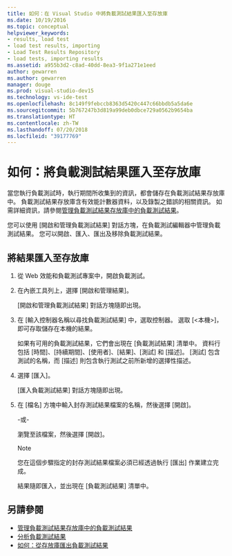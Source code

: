 ```yaml
---
title: 如何：在 Visual Studio 中將負載測試結果匯入至存放庫
ms.date: 10/19/2016
ms.topic: conceptual
helpviewer_keywords:
- results, load test
- load test results, importing
- Load Test Results Repository
- load tests, importing results
ms.assetid: a955b3d2-c8ad-40dd-8ea3-9f1a271e1eed
author: gewarren
ms.author: gewarren
manager: douge
ms.prod: visual-studio-dev15
ms.technology: vs-ide-test
ms.openlocfilehash: 8c149f9febccb8363d5420c447c66bbdb5a5da6e
ms.sourcegitcommit: 5b767247b3d819a99deb0dbce729a0562b9654ba
ms.translationtype: HT
ms.contentlocale: zh-TW
ms.lasthandoff: 07/20/2018
ms.locfileid: "39177769"
---
```

# <a name="how-to-import-load-test-results-into-a-repository"></a>如何：將負載測試結果匯入至存放庫

當您執行負載測試時，執行期間所收集到的資訊，都會儲存在負載測試結果存放庫中。 負載測試結果存放庫含有效能計數器資料，以及錄製之錯誤的相關資訊。 如需詳細資訊，請參閱[管理負載測試結果存放庫中的負載測試結果](../test/manage-load-test-results-in-the-load-test-results-repository.md)。

 您可以使用 [開啟和管理負載測試結果] 對話方塊，在負載測試編輯器中管理負載測試結果。 您可以開啟、匯入、匯出及移除負載測試結果。

## <a name="to-import-results-into-a-repository"></a>將結果匯入至存放庫

1.  從 Web 效能和負載測試專案中，開啟負載測試。

2.  在內嵌工具列上，選擇 [開啟和管理結果]。

     [開啟和管理負載測試結果] 對話方塊隨即出現。

3.  在 [輸入控制器名稱以尋找負載測試結果] 中，選取控制器。 選取 [\<本機>]，即可存取儲存在本機的結果。

     如果有可用的負載測試結果，它們會出現在 [負載測試結果] 清單中。 資料行包括 [時間]、[持續期間]、[使用者]、[結果]、[測試] 和 [描述]。 [測試] 包含測試的名稱，而 [描述] 則包含執行測試之前所新增的選擇性描述。

4.  選擇 [匯入]。

     [匯入負載測試結果] 對話方塊隨即出現。

5.  在 [檔名] 方塊中輸入封存測試結果檔案的名稱，然後選擇 [開啟]。

     \-或-

     瀏覽至該檔案，然後選擇 [開啟]。

    > [!NOTE]
    > 您在這個步驟指定的封存測試結果檔案必須已經透過執行 [匯出] 作業建立完成。

     結果隨即匯入，並出現在 [負載測試結果] 清單中。

## <a name="see-also"></a>另請參閱

- [管理負載測試結果存放庫中的負載測試結果](../test/manage-load-test-results-in-the-load-test-results-repository.md)
- [分析負載測試結果](../test/analyze-load-test-results-using-the-load-test-analyzer.md)
- [如何：從存放庫匯出負載測試結果](../test/how-to-export-load-test-results-from-a-repository.md)